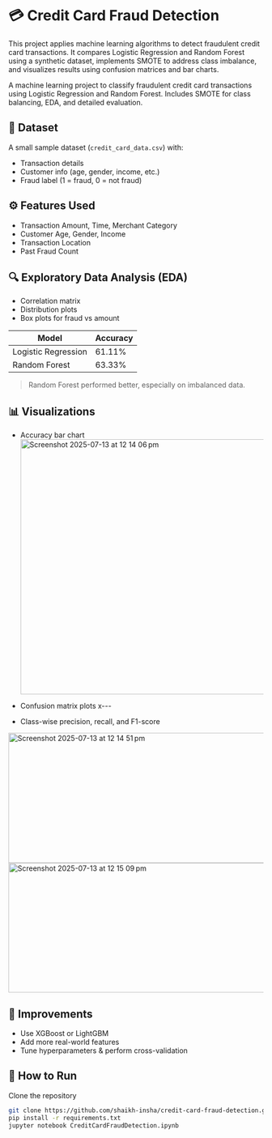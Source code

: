 # 💳 Credit Card Fraud Detection

This project applies machine learning algorithms to detect fraudulent credit card transactions. It compares Logistic Regression and Random Forest using a synthetic dataset, implements SMOTE to address class imbalance, and visualizes results using confusion matrices and bar charts.

A machine learning project to classify fraudulent credit card transactions using Logistic Regression and Random Forest. Includes SMOTE for class balancing, EDA, and detailed evaluation.

## 📁 Dataset
A small sample dataset (`credit_card_data.csv`) with:
- Transaction details
- Customer info (age, gender, income, etc.)
- Fraud label (1 = fraud, 0 = not fraud)

## ⚙️ Features Used
- Transaction Amount, Time, Merchant Category
- Customer Age, Gender, Income
- Transaction Location
- Past Fraud Count

## 🔍 Exploratory Data Analysis (EDA)
- Correlation matrix
- Distribution plots
- Box plots for fraud vs amount

| **Model**             | **Accuracy** |
|-----------------------|--------------|
| Logistic Regression   | 61.11%       |
| Random Forest         | 63.33%       |

> Random Forest performed better, especially on imbalanced data.

## 📊 Visualizations
- Accuracy bar chart
  <img width="723" height="504" alt="Screenshot 2025-07-13 at 12 14 06 pm" src="https://github.com/user-attachments/assets/5463131e-9663-4f50-bcbe-1e82431d8620" />

- Confusion matrix plots
  x---
- Class-wise precision, recall, and F1-score
<img width="615" height="257" alt="Screenshot 2025-07-13 at 12 14 51 pm" src="https://github.com/user-attachments/assets/7dbcfe86-29c9-49ba-be9c-d1dac6fc4261" />
<img width="631" height="256" alt="Screenshot 2025-07-13 at 12 15 09 pm" src="https://github.com/user-attachments/assets/a4392b14-6187-4a19-a1d0-10b2fc4fc6d1" />


## 🚀 Improvements
- Use XGBoost or LightGBM
- Add more real-world features
- Tune hyperparameters & perform cross-validation

## 🧪 How to Run
Clone the repository  
```bash
git clone https://github.com/shaikh-insha/credit-card-fraud-detection.git
pip install -r requirements.txt
jupyter notebook CreditCardFraudDetection.ipynb
